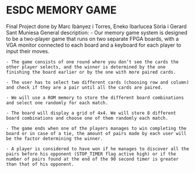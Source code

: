 # ESDC MEMORY GAME
Final Project done by Marc Ibànyez i Torres, Eneko Ibarlucea Sòria i Gerard Sant Muniesa
General description:
	- Our memory game system is designed to be a two-player game that runs on two separate FPGA boards, with a VGA monitor connected to each board and a keyboard for each player to input their moves. 
	
	- The game consists of one round where you don’t see the cards the other player selects, and the winner is determined by the one finishing the board earlier or by the one with more paired cards.
	
	- The user has to select two different cards (choosing row and column) and check if they are a pair until all the cards are paired.
	
	- We will use a ROM memory to store the different board combinations and select one randomly for each match. 
	
	- The board will display a grid of 4x4. We will store 8 different board combinations and choose one of them randomly each match.
	
	- The game ends when one of the players manages to win completing the board or in case of a tie, the amount of pairs made by each user will be the factor determining the winner.
	
	- A player is considered to have won if he manages to discover all the pairs before his opponent (STOP_TIMER flag active high) or if the number of pairs found at the end of the 90 second timer is greater than that of his opponent.
